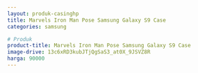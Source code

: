 ```yaml
---
layout: produk-casinghp
title: Marvels Iron Man Pose Samsung Galaxy S9 Case
categories: samsung

# Produk
product-title: Marvels Iron Man Pose Samsung Galaxy S9 Case
image-drive: 13c6xRD3kubJTjQgSaS3_at0X_9JSVZ8R
harga: 90000
---
```

